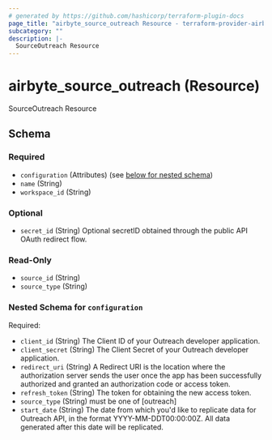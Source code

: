 ```yaml
---
# generated by https://github.com/hashicorp/terraform-plugin-docs
page_title: "airbyte_source_outreach Resource - terraform-provider-airbyte"
subcategory: ""
description: |-
  SourceOutreach Resource
---
```


# airbyte_source_outreach (Resource)

SourceOutreach Resource



<!-- schema generated by tfplugindocs -->
## Schema

### Required

- `configuration` (Attributes) (see [below for nested schema](#nestedatt--configuration))
- `name` (String)
- `workspace_id` (String)

### Optional

- `secret_id` (String) Optional secretID obtained through the public API OAuth redirect flow.

### Read-Only

- `source_id` (String)
- `source_type` (String)

<a id="nestedatt--configuration"></a>
### Nested Schema for `configuration`

Required:

- `client_id` (String) The Client ID of your Outreach developer application.
- `client_secret` (String) The Client Secret of your Outreach developer application.
- `redirect_uri` (String) A Redirect URI is the location where the authorization server sends the user once the app has been successfully authorized and granted an authorization code or access token.
- `refresh_token` (String) The token for obtaining the new access token.
- `source_type` (String) must be one of [outreach]
- `start_date` (String) The date from which you'd like to replicate data for Outreach API, in the format YYYY-MM-DDT00:00:00Z. All data generated after this date will be replicated.


